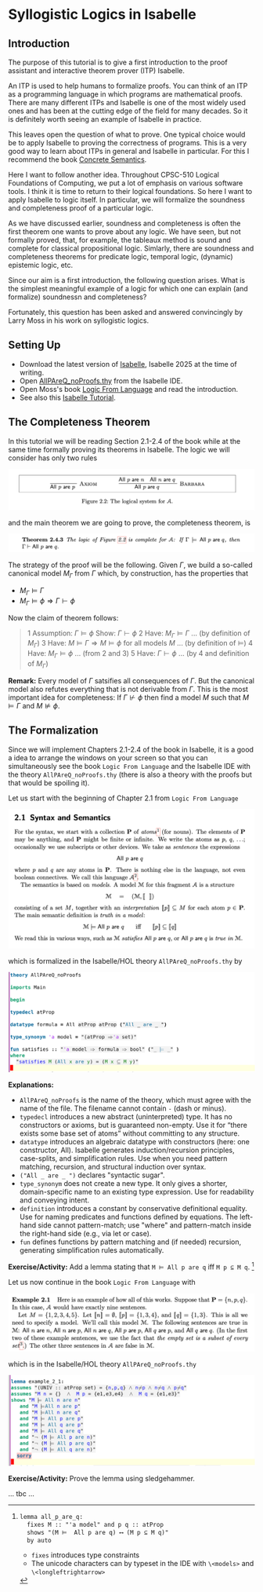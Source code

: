 # Syllogistic Logics in Isabelle

## Introduction

The purpose of this tutorial is to give a first introduction to the proof assistant and interactive theorem prover (ITP) Isabelle. 

An ITP is used to help humans to formalize proofs. You can think of an ITP as a programming language in which programs are mathematical proofs. There are many different ITPs and Isabelle is one of the most widely used ones and has been at the cutting edge of the field for many decades. So it is definitely worth seeing an example of Isabelle in practice.

This leaves open the question of what to prove. One typical choice would be to apply Isabelle to proving the correctness of programs. This is a very good way to learn about ITPs in general and Isabelle in particular. For this I recommend the book [Concrete Semantics](http://concrete-semantics.org/).

Here I want to follow another idea. Throughout CPSC-510 Logical Foundations of Computing, we put a lot of emphasis on various software tools. I think it is time to return to their logical foundations. So here I want to apply Isabelle to logic itself. In particular, we will formalize the soundness and completeness proof of a particular logic. 

As we have discussed earlier, soundness and completeness is often the first theorem one wants to prove about any logic. We have seen, but not formally proved, that, for example, the tableaux method is sound and complete for classical propositional logic. Simlarly, there are soundness and completeness theorems for predicate logic, temporal logic, (dynamic) epistemic logic, etc.

Since our aim is a first introduction, the following question arises. What is the simplest meaningful example of a logic for which one can explain (and formalize) soundnessn and completeness?

Fortunately, this question has been asked and answered convincingly by Larry Moss in his work on syllogistic logics. 

## Setting Up

- Download the latest version of [Isabelle](https://isabelle.in.tum.de/), Isabelle 2025 at the time of writing.
- Open [AllPAreQ_noProofs.thy](../src/isabelle/AllPAreQ_noProofs.thy) from the Isabelle IDE.
- Open Moss's book [Logic From Language](../src/isabelle/Logic-From-Language-2014.pdf) and read the introduction.
- See also this [Isabelle Tutorial](../src/isabelle/Isabelle-Tutorial-2014.pdf).
  
## The Completeness Theorem

In this tutorial we will be reading Section 2.1-2.4 of the book while at the same time formally proving its theorems in Isabelle. The logic we will consider has only two rules

![](images/2025-10-30-15-43-25.png)

and the main theorem we are going to prove, the completeness theorem, is

![](images/2025-10-30-15-45-52.png)

The strategy of the proof will be the following. Given $\Gamma$, we build a so-called canonical model $M_\Gamma$ from $\Gamma$ which, by construction, has the properties that
- $M_\Gamma\models \Gamma$
- $M_\Gamma\models \phi \Rightarrow \Gamma\vdash\phi$
  
Now the claim of theorem follows:

> 1 Assumption: $\Gamma\models\phi$
> Show: $\Gamma\vdash\phi$
> 2 Have:  $M_\Gamma\models \Gamma$ ... (by definition of $M_\Gamma$)
> 3 Have:  $M\models \Gamma \Rightarrow M\models\phi$ for all models $M$ ... (by definition of $\models$)
> 4 Have:  $M_\Gamma \models \phi$ ... (from 2 and 3)
> 5 Have:  $\Gamma\vdash\phi$ ... (by 4 and definition of $M_\Gamma$)

**Remark:** Every model of $\Gamma$ satsifies all consequences of $\Gamma$. But the canonical model also refutes everything that is not derivable from $\Gamma$. This is the most important idea for completeness: If $\Gamma\not\vdash\phi$ then find a model $M$ such that $M\models\Gamma$ and $M\not\models\phi$.

## The Formalization

Since we will implement Chapters 2.1-2.4 of the book in Isabelle, it is a good a idea to arrange the windows on your screen so that you can simultaneously see the book `Logic From Language` and the Isabelle IDE with the theory `AllPAreQ_noProofs.thy` (there is also a theory with the proofs but that would be spoiling it). 

Let us start with the beginning of Chapter 2.1 from `Logic From Language`

![](images/2025-10-30-09-27-20.png) 

which is formalized in the Isabelle/HOL theory `AllPAreQ_noProofs.thy` by 

![](images/2025-10-30-09-42-42.png)

**Explanations:**

- `AllPAreQ_noProofs` is the name of the theory, which must agree with the name of the file. The filename cannot contain `-` (dash or minus).
- `typedecl` introduces a new abstract (uninterpreted) type. It has no constructors or axioms, but is guaranteed non-empty. Use it for “there exists some base set of atoms” without committing to any structure.
- `datatype` introduces an algebraic datatype with constructors (here: one constructor, All). Isabelle generates induction/recursion principles, case-splits, and simplification rules. Use when you need pattern matching, recursion, and structural induction over syntax.
- `("All _ are _ ")` declares "syntactic sugar".
- `type_synonym` does not create a new type. It only gives a shorter, domain-specific name to an existing type expression. Use for readability and conveying intent.
- `definition` introduces a constant by conservative definitional equality. Use for naming predicates and functions defined by equations. The left-hand side cannot pattern-match; use "where" and pattern-match inside the right-hand side (e.g., via let or case).
- `fun` defines functions by pattern matching and (if needed) recursion, generating simplification rules automatically.

**Exercise/Activity:** Add a lemma stating that `M ⊨ All p are q` iff `M p ⊆ M q`. [^lemma-allpareq-solution]

[^lemma-allpareq-solution]: 
    ```
    lemma all_p_are_q:
      fixes M :: "'a model" and p q :: atProp
      shows "(M ⊨  All p are q) ⟷ (M p ⊆ M q)"
      by auto
    ```
    - `fixes` introduces type constraints
    - The unicode characters can by typeset in the IDE with `\<models>` and `\<longleftrightarrow>` 

Let us now continue in the book `Logic From Language` with

![](images/2025-10-30-09-46-10.png)

which is in the Isabelle/HOL theory `AllPAreQ_noProofs.thy` 

![](images/2025-10-30-09-46-50.png)

**Exercise/Activity:** Prove the lemma using sledgehammer.

... tbc ...






